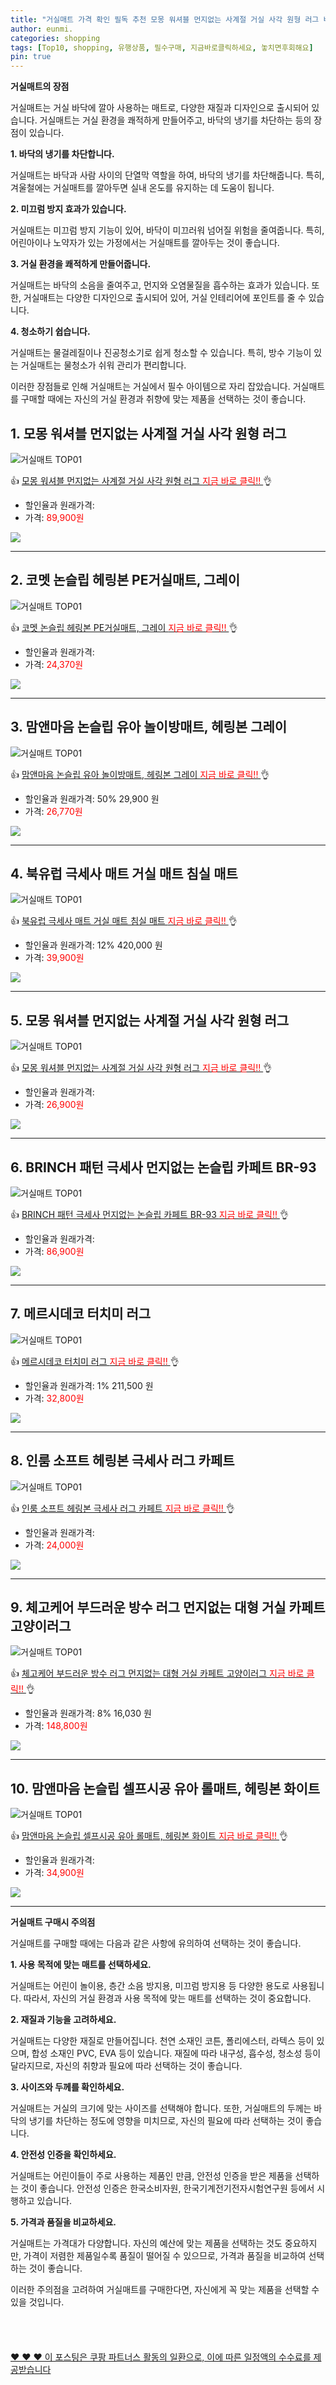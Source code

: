 ```yaml
---
title: "거실매트 가격 확인 필독 추천 모몽 워셔블 먼지없는 사계절 거실 사각 원형 러그 비교 장점 구매가이드"
author: eunmi.
categories: shopping
tags: [Top10, shopping, 유행상품, 필수구매, 지금바로클릭하세요, 놓치면후회해요]
pin: true
---
```

**거실매트의 장점**

거실매트는 거실 바닥에 깔아 사용하는 매트로, 다양한 재질과 디자인으로 출시되어 있습니다. 거실매트는 거실 환경을 쾌적하게 만들어주고, 바닥의 냉기를 차단하는 등의 장점이 있습니다.

**1. 바닥의 냉기를 차단합니다.**

거실매트는 바닥과 사람 사이의 단열막 역할을 하여, 바닥의 냉기를 차단해줍니다. 특히, 겨울철에는 거실매트를 깔아두면 실내 온도를 유지하는 데 도움이 됩니다.

**2. 미끄럼 방지 효과가 있습니다.**

거실매트는 미끄럼 방지 기능이 있어, 바닥이 미끄러워 넘어질 위험을 줄여줍니다. 특히, 어린아이나 노약자가 있는 가정에서는 거실매트를 깔아두는 것이 좋습니다.

**3. 거실 환경을 쾌적하게 만들어줍니다.**

거실매트는 바닥의 소음을 줄여주고, 먼지와 오염물질을 흡수하는 효과가 있습니다. 또한, 거실매트는 다양한 디자인으로 출시되어 있어, 거실 인테리어에 포인트를 줄 수 있습니다.

**4. 청소하기 쉽습니다.**

거실매트는 물걸레질이나 진공청소기로 쉽게 청소할 수 있습니다. 특히, 방수 기능이 있는 거실매트는 물청소가 쉬워 관리가 편리합니다.

이러한 장점들로 인해 거실매트는 거실에서 필수 아이템으로 자리 잡았습니다. 거실매트를 구매할 때에는 자신의 거실 환경과 취향에 맞는 제품을 선택하는 것이 좋습니다.

   

## 1. 모몽 워셔블 먼지없는 사계절 거실 사각 원형 러그

![거실매트 TOP01](https://thumbnail7.coupangcdn.com/thumbnails/remote/230x230ex/image/vendor_inventory/3e05/9d060e82799d63d545cb163e0d51b7e2458851c9b50ceef0fe9aaf8ac28d.jpg)


👍 [모몽 워셔블 먼지없는 사계절 거실 사각 원형 러그 <font color=red> 지금 바로 클릭!! </font> ](https://link.coupang.com/re/AFFSDP?lptag=AF3617701&subid=GithubCoopas&pageKey=6732297258&traceid=V0-153&itemId=15689651052&vendorItemId=82904505302) 👌 


- 할인율과 원래가격: 
- 가격: <span style='color:red'>89,900원</span>

[![](/discount_price.png)](https://link.coupang.com/re/AFFSDP?lptag=AF3617701&subid=GithubCoopas&pageKey=6732297258&traceid=V0-153&itemId=15689651052&vendorItemId=82904505302)

---


   

## 2. 코멧 논슬립 헤링본 PE거실매트, 그레이

![거실매트 TOP01](https://thumbnail9.coupangcdn.com/thumbnails/remote/230x230ex/image/retail/images/789240241979633-8053e5df-2e25-4849-8529-4dacd63d6f53.jpg)


👍 [코멧 논슬립 헤링본 PE거실매트, 그레이 <font color=red> 지금 바로 클릭!! </font> ](https://link.coupang.com/re/AFFSDP?lptag=AF3617701&subid=GithubCoopas&pageKey=6690035767&traceid=V0-153&itemId=15456767004&vendorItemId=82676343817) 👌 


- 할인율과 원래가격: 
- 가격: <span style='color:red'>24,370원</span>

[![](/discount_price.png)](https://link.coupang.com/re/AFFSDP?lptag=AF3617701&subid=GithubCoopas&pageKey=6690035767&traceid=V0-153&itemId=15456767004&vendorItemId=82676343817)

---


   

## 3. 맘앤마음 논슬립 유아 놀이방매트, 헤링본 그레이

![거실매트 TOP01](https://thumbnail8.coupangcdn.com/thumbnails/remote/230x230ex/image/retail/images/2366206385088982-1deebeb8-85e3-486c-8259-e702fbe9b5a2.jpg)


👍 [맘앤마음 논슬립 유아 놀이방매트, 헤링본 그레이 <font color=red> 지금 바로 클릭!! </font> ](https://link.coupang.com/re/AFFSDP?lptag=AF3617701&subid=GithubCoopas&pageKey=4541612749&traceid=V0-153&itemId=5497666205&vendorItemId=72797296294) 👌 


- 할인율과 원래가격: 50%  29,900   원
- 가격: <span style='color:red'>26,770원</span>

[![](/discount_price.png)](https://link.coupang.com/re/AFFSDP?lptag=AF3617701&subid=GithubCoopas&pageKey=4541612749&traceid=V0-153&itemId=5497666205&vendorItemId=72797296294)

---


   

## 4. 북유럽 극세사 매트 거실 매트 침실 매트

![거실매트 TOP01](https://thumbnail8.coupangcdn.com/thumbnails/remote/230x230ex/image/vendor_inventory/e8fc/11d48c78ea45c892e254e9c15c49b2fdd75138017b0c5f7962c4abf1cb94.jpeg)


👍 [북유럽 극세사 매트 거실 매트 침실 매트 <font color=red> 지금 바로 클릭!! </font> ](https://link.coupang.com/re/AFFSDP?lptag=AF3617701&subid=GithubCoopas&pageKey=7460315925&traceid=V0-153&itemId=19443773360&vendorItemId=86554732409) 👌 


- 할인율과 원래가격: 12%  420,000   원
- 가격: <span style='color:red'>39,900원</span>

[![](/discount_price.png)](https://link.coupang.com/re/AFFSDP?lptag=AF3617701&subid=GithubCoopas&pageKey=7460315925&traceid=V0-153&itemId=19443773360&vendorItemId=86554732409)

---


   

## 5. 모몽 워셔블 먼지없는 사계절 거실 사각 원형 러그

![거실매트 TOP01](https://thumbnail8.coupangcdn.com/thumbnails/remote/230x230ex/image/vendor_inventory/27f3/f7fddce5e328ad1836488cc4a0c9bfd0d64608852b53be94e7a6e10a88a2.jpg)


👍 [모몽 워셔블 먼지없는 사계절 거실 사각 원형 러그 <font color=red> 지금 바로 클릭!! </font> ](https://link.coupang.com/re/AFFSDP?lptag=AF3617701&subid=GithubCoopas&pageKey=6732297258&traceid=V0-153&itemId=15689651040&vendorItemId=82904505239) 👌 


- 할인율과 원래가격: 
- 가격: <span style='color:red'>26,900원</span>

[![](/discount_price.png)](https://link.coupang.com/re/AFFSDP?lptag=AF3617701&subid=GithubCoopas&pageKey=6732297258&traceid=V0-153&itemId=15689651040&vendorItemId=82904505239)

---


   

## 6. BRINCH 패턴 극세사 먼지없는 논슬립 카페트 BR-93

![거실매트 TOP01](https://thumbnail7.coupangcdn.com/thumbnails/remote/230x230ex/image/vendor_inventory/0d78/298ceaa9ffc12cf40621a90655d802410c3693561e96326504645e3ed50a.jpg)


👍 [BRINCH 패턴 극세사 먼지없는 논슬립 카페트 BR-93 <font color=red> 지금 바로 클릭!! </font> ](https://link.coupang.com/re/AFFSDP?lptag=AF3617701&subid=GithubCoopas&pageKey=6257618643&traceid=V0-153&itemId=12721549974&vendorItemId=85068044891) 👌 


- 할인율과 원래가격: 
- 가격: <span style='color:red'>86,900원</span>

[![](/discount_price.png)](https://link.coupang.com/re/AFFSDP?lptag=AF3617701&subid=GithubCoopas&pageKey=6257618643&traceid=V0-153&itemId=12721549974&vendorItemId=85068044891)

---


   

## 7. 메르시데코 터치미 러그

![거실매트 TOP01](https://thumbnail8.coupangcdn.com/thumbnails/remote/230x230ex/image/retail/images/693602641322197-f90202d6-15fc-43b1-a51a-e0601de87b39.jpg)


👍 [메르시데코 터치미 러그 <font color=red> 지금 바로 클릭!! </font> ](https://link.coupang.com/re/AFFSDP?lptag=AF3617701&subid=GithubCoopas&pageKey=1440858913&traceid=V0-153&itemId=2484706378&vendorItemId=70477974921) 👌 


- 할인율과 원래가격: 1%  211,500   원
- 가격: <span style='color:red'>32,800원</span>

[![](/discount_price.png)](https://link.coupang.com/re/AFFSDP?lptag=AF3617701&subid=GithubCoopas&pageKey=1440858913&traceid=V0-153&itemId=2484706378&vendorItemId=70477974921)

---


   

## 8. 인룸 소프트 헤링본 극세사 러그 카페트

![거실매트 TOP01](https://thumbnail6.coupangcdn.com/thumbnails/remote/230x230ex/image/retail/images/13635626555256-f3655d57-3587-4355-bad4-7caae343695b.jpg)


👍 [인룸 소프트 헤링본 극세사 러그 카페트 <font color=red> 지금 바로 클릭!! </font> ](https://link.coupang.com/re/AFFSDP?lptag=AF3617701&subid=GithubCoopas&pageKey=159448041&traceid=V0-153&itemId=457913373&vendorItemId=4136525439) 👌 


- 할인율과 원래가격: 
- 가격: <span style='color:red'>24,000원</span>

[![](/discount_price.png)](https://link.coupang.com/re/AFFSDP?lptag=AF3617701&subid=GithubCoopas&pageKey=159448041&traceid=V0-153&itemId=457913373&vendorItemId=4136525439)

---


   

## 9. 체고케어 부드러운 방수 러그 먼지없는 대형 거실 카페트 고양이러그

![거실매트 TOP01](https://thumbnail6.coupangcdn.com/thumbnails/remote/230x230ex/image/vendor_inventory/2a10/a97a42f3b4e90588388671ac99d1e56c605de19ace5817725f5269a18100.png)


👍 [체고케어 부드러운 방수 러그 먼지없는 대형 거실 카페트 고양이러그 <font color=red> 지금 바로 클릭!! </font> ](https://link.coupang.com/re/AFFSDP?lptag=AF3617701&subid=GithubCoopas&pageKey=7472459591&traceid=V0-153&itemId=19964073896&vendorItemId=86555573189) 👌 


- 할인율과 원래가격: 8%  16,030   원
- 가격: <span style='color:red'>148,800원</span>

[![](/discount_price.png)](https://link.coupang.com/re/AFFSDP?lptag=AF3617701&subid=GithubCoopas&pageKey=7472459591&traceid=V0-153&itemId=19964073896&vendorItemId=86555573189)

---


   

## 10. 맘앤마음 논슬립 셀프시공 유아 롤매트, 헤링본 화이트

![거실매트 TOP01](https://thumbnail9.coupangcdn.com/thumbnails/remote/230x230ex/image/retail/images/2366205447390323-172d3e2f-61b3-40f0-b221-35e3a4547890.jpg)


👍 [맘앤마음 논슬립 셀프시공 유아 롤매트, 헤링본 화이트 <font color=red> 지금 바로 클릭!! </font> ](https://link.coupang.com/re/AFFSDP?lptag=AF3617701&subid=GithubCoopas&pageKey=5568064531&traceid=V0-153&itemId=2128005266&vendorItemId=72337642025) 👌 


- 할인율과 원래가격: 
- 가격: <span style='color:red'>34,900원</span>

[![](/discount_price.png)](https://link.coupang.com/re/AFFSDP?lptag=AF3617701&subid=GithubCoopas&pageKey=5568064531&traceid=V0-153&itemId=2128005266&vendorItemId=72337642025)

---
**거실매트 구매시 주의점**

거실매트를 구매할 때에는 다음과 같은 사항에 유의하여 선택하는 것이 좋습니다.

**1. 사용 목적에 맞는 매트를 선택하세요.**

거실매트는 어린이 놀이용, 층간 소음 방지용, 미끄럼 방지용 등 다양한 용도로 사용됩니다. 따라서, 자신의 거실 환경과 사용 목적에 맞는 매트를 선택하는 것이 중요합니다.

**2. 재질과 기능을 고려하세요.**

거실매트는 다양한 재질로 만들어집니다. 천연 소재인 코튼, 폴리에스터, 라텍스 등이 있으며, 합성 소재인 PVC, EVA 등이 있습니다. 재질에 따라 내구성, 흡수성, 청소성 등이 달라지므로, 자신의 취향과 필요에 따라 선택하는 것이 좋습니다.

**3. 사이즈와 두께를 확인하세요.**

거실매트는 거실의 크기에 맞는 사이즈를 선택해야 합니다. 또한, 거실매트의 두께는 바닥의 냉기를 차단하는 정도에 영향을 미치므로, 자신의 필요에 따라 선택하는 것이 좋습니다.

**4. 안전성 인증을 확인하세요.**

거실매트는 어린이들이 주로 사용하는 제품인 만큼, 안전성 인증을 받은 제품을 선택하는 것이 좋습니다. 안전성 인증은 한국소비자원, 한국기계전기전자시험연구원 등에서 시행하고 있습니다.

**5. 가격과 품질을 비교하세요.**

거실매트는 가격대가 다양합니다. 자신의 예산에 맞는 제품을 선택하는 것도 중요하지만, 가격이 저렴한 제품일수록 품질이 떨어질 수 있으므로, 가격과 품질을 비교하여 선택하는 것이 좋습니다.

이러한 주의점을 고려하여 거실매트를 구매한다면, 자신에게 꼭 맞는 제품을 선택할 수 있을 것입니다.<br><br><br><br><br> [ ❤ ❤ ❤ 이 포스팅은 쿠팡 파트너스 활동의 일환으로, 이에 따른 일정액의 수수료를 제공받습니다](https://link.coupang.com/a/bcEFyh)